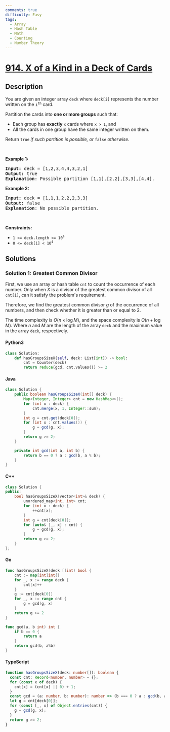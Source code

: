 ```yaml
---
comments: true
difficulty: Easy
tags:
  - Array
  - Hash Table
  - Math
  - Counting
  - Number Theory
---
```


<!-- problem:start -->

# [914. X of a Kind in a Deck of Cards](https://leetcode.com/problems/x-of-a-kind-in-a-deck-of-cards)


## Description

<!-- description:start -->

<p>You are given an integer array <code>deck</code> where <code>deck[i]</code> represents the number written on the <code>i<sup>th</sup></code> card.</p>

<p>Partition the cards into <strong>one or more groups</strong> such that:</p>

<ul>
	<li>Each group has <strong>exactly</strong> <code>x</code> cards where <code>x &gt; 1</code>, and</li>
	<li>All the cards in one group have the same integer written on them.</li>
</ul>

<p>Return <code>true</code><em> if such partition is possible, or </em><code>false</code><em> otherwise</em>.</p>

<p>&nbsp;</p>
<p><strong class="example">Example 1:</strong></p>

<pre>
<strong>Input:</strong> deck = [1,2,3,4,4,3,2,1]
<strong>Output:</strong> true
<strong>Explanation</strong>: Possible partition [1,1],[2,2],[3,3],[4,4].
</pre>

<p><strong class="example">Example 2:</strong></p>

<pre>
<strong>Input:</strong> deck = [1,1,1,2,2,2,3,3]
<strong>Output:</strong> false
<strong>Explanation</strong>: No possible partition.
</pre>

<p>&nbsp;</p>
<p><strong>Constraints:</strong></p>

<ul>
	<li><code>1 &lt;= deck.length &lt;= 10<sup>4</sup></code></li>
	<li><code>0 &lt;= deck[i] &lt; 10<sup>4</sup></code></li>
</ul>

<!-- description:end -->

## Solutions

<!-- solution:start -->

### Solution 1: Greatest Common Divisor

First, we use an array or hash table `cnt` to count the occurrence of each number. Only when $X$ is a divisor of the greatest common divisor of all `cnt[i]`, can it satisfy the problem's requirement.

Therefore, we find the greatest common divisor $g$ of the occurrence of all numbers, and then check whether it is greater than or equal to $2$.

The time complexity is $O(n \times \log M)$, and the space complexity is $O(n + \log M)$. Where $n$ and $M$ are the length of the array `deck` and the maximum value in the array `deck`, respectively.

<!-- tabs:start -->

#### Python3

```python
class Solution:
    def hasGroupsSizeX(self, deck: List[int]) -> bool:
        cnt = Counter(deck)
        return reduce(gcd, cnt.values()) >= 2
```

#### Java

```java
class Solution {
    public boolean hasGroupsSizeX(int[] deck) {
        Map<Integer, Integer> cnt = new HashMap<>();
        for (int x : deck) {
            cnt.merge(x, 1, Integer::sum);
        }
        int g = cnt.get(deck[0]);
        for (int x : cnt.values()) {
            g = gcd(g, x);
        }
        return g >= 2;
    }

    private int gcd(int a, int b) {
        return b == 0 ? a : gcd(b, a % b);
    }
}
```

#### C++

```cpp
class Solution {
public:
    bool hasGroupsSizeX(vector<int>& deck) {
        unordered_map<int, int> cnt;
        for (int x : deck) {
            ++cnt[x];
        }
        int g = cnt[deck[0]];
        for (auto& [_, x] : cnt) {
            g = gcd(g, x);
        }
        return g >= 2;
    }
};
```

#### Go

```go
func hasGroupsSizeX(deck []int) bool {
	cnt := map[int]int{}
	for _, x := range deck {
		cnt[x]++
	}
	g := cnt[deck[0]]
	for _, x := range cnt {
		g = gcd(g, x)
	}
	return g >= 2
}

func gcd(a, b int) int {
	if b == 0 {
		return a
	}
	return gcd(b, a%b)
}
```

#### TypeScript

```ts
function hasGroupsSizeX(deck: number[]): boolean {
  const cnt: Record<number, number> = {};
  for (const x of deck) {
    cnt[x] = (cnt[x] || 0) + 1;
  }
  const gcd = (a: number, b: number): number => (b === 0 ? a : gcd(b, a % b));
  let g = cnt[deck[0]];
  for (const [_, x] of Object.entries(cnt)) {
    g = gcd(g, x);
  }
  return g >= 2;
}
```

<!-- tabs:end -->

<!-- solution:end -->

<!-- problem:end -->
